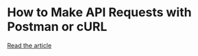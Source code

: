 # How to Make API Requests with Postman or cURL

[Read the article](https://www.taniarascia.com/making-api-requests-postman-curl/)
